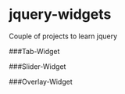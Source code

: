 # jquery-widgets
Couple of projects to learn jquery

###Tab-Widget


###Slider-Widget


###Overlay-Widget
